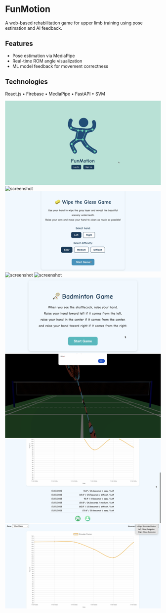 # FunMotion
A web-based rehabilitation game for upper limb training using pose estimation and AI feedback.

## Features
- Pose estimation via MediaPipe
- Real-time ROM angle visualization
- ML model feedback for movement correctness

## Technologies
React.js • Firebase • MediaPipe • FastAPI • SVM

![screenshot](./images/screenshot01.png)
![screenshot](./images/screenshot03.png)
![screenshot](./images/screenshot06.png)
![screenshot](./images/screenshot07.png)
![screenshot](./images/screenshot09.png)
![screenshot](./images/screenshot11.png)
![screenshot](./images/screenshot14.png)
![screenshot](./images/screenshot15.png)
![screenshot](./images/screenshot16.png)

